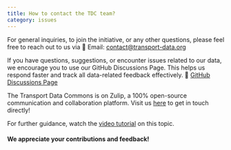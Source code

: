 ```yaml
---
title: How to contact the TDC team?
category: issues
---
```


For general inquiries, to join the initiative, or any other questions,
please feel free to reach out to us via 📧 Email: [contact@transport-data.org](mailto:contact@transport-data.org)

If you have questions, suggestions, or encounter issues related to our data,
we encourage you to use our GitHub Discussions Page.
This helps us respond faster and track all data-related feedback effectively.
🔗 [GitHub Discussions Page](https://github.com/orgs/transport-data/discussions/categories/user-feedback)

The Transport Data Commons is on Zulip, a 100% open-source communication and collaboration platform. 
Visit us [here](https://transport-data.zulipchat.com/) to get in touch directly!

For further guidance, watch the [video tutorial](https://github.com/user-attachments/assets/28e4aecb-ba75-408c-897d-9c018a2c1efe) on this topic.

#### We appreciate your contributions and feedback!

